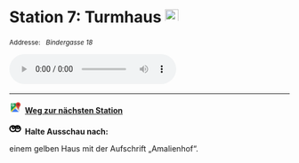 # Station 7: Turmhaus  <a href="https://www.google.com/maps/dir/?api=1&travelmode=walking&destination=13.0202449,47.8013649"><img src="site:assets/google-maps.svg" width="24" height="24"></a>

<small>Addresse:<em style="margin-left: 10px">Bindergasse 18</em></small>





<audio controls>
    <source src="https://github.com/kipppunkte/kipppunkte/raw/gh-pages/assets/7_Turmhaus.mp3" type="audio/mpeg">
    Your browser does not support the audio tag.
</audio>





____

<a href="https://www.google.com/maps/dir/?api=1&travelmode=walking&destination=13.0210007,47.8026354"><img src="https://github.com/kipppunkte/kipppunkte/raw/gh-pages/assets/google-maps.svg" style="height: 1.5em;margin-right: 0.5em"></a>**[Weg zur nächsten Station](next_url)**



<img src="https://github.com/kipppunkte/kipppunkte/raw/gh-pages/assets/eyes.svg" style="height: 1.5em;background: white;margin-right: 0.5em">**Halte Ausschau nach:**

einem gelben Haus mit der Aufschrift „Amalienhof“.